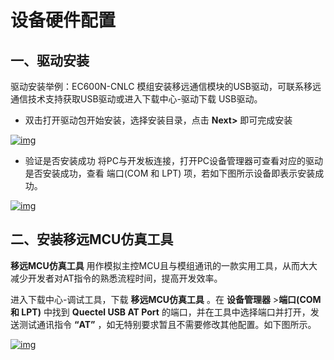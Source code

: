 # 设备硬件配置

##  __一、驱动安装__
驱动安装举例：EC600N-CNLC 模组安装移远通信模块的USB驱动，可联系移远通信技术支持获取USB驱动或进入<a :href="getUrl('menuCode=MODULE_DEVL&resourceType=M')" target="_blank">下载中心-驱动</a>下载 USB驱动。

* 双击打开驱动包开始安装，选择安装目录，点击 __Next>__ 即可完成安装

<a data-fancybox title="img" href="/deviceDevelop/cellular/speediness/resource/AT/Speediness-AT-01.png">![img](/deviceDevelop/cellular/speediness/resource/AT/Speediness-AT-01.png)</a>

* 验证是否安装成功
将PC与开发板连接，打开PC设备管理器可查看对应的驱动是否安装成功，查看 端口(COM 和 LPT) 项，若如下图所示设备即表示安装成功。

<a data-fancybox title="img" href="/deviceDevelop/cellular/speediness/resource/AT/Speediness-AT-02.png">![img](/deviceDevelop/cellular/speediness/resource/AT/Speediness-AT-02.png)</a>


##  __二、安装移远MCU仿真工具__

__移远MCU仿真工具__ 用作模拟主控MCU且与模组通讯的一款实用工具，从而大大减少开发者对AT指令的熟悉流程时间，提高开发效率。

进入<a :href="getUrl('menuCode=DEBUG_UTIL&resourceType=C')" target="_blank">下载中心-调试工具</a>，下载 __移远MCU仿真工具__ 。在 __设备管理器__ >__端口(COM 和 LPT)__ 中找到 __Quectel USB AT Port__ 的端口，并在工具中选择端口并打开，发送测试通讯指令 __“AT”__ ，如无特别要求暂且不需要修改其他配置。如下图所示。

<a data-fancybox title="img" href="/deviceDevelop/cellular/speediness/resource/AT/Speediness-AT-03.png">![img](/deviceDevelop/cellular/speediness/resource/AT/Speediness-AT-03.png)</a>

  
